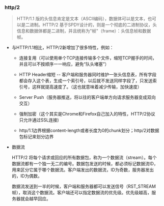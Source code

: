 ### http/2

  > HTTP/1.1 版的头信息肯定是文本（ASCII编码），数据体可以是文本，也可以是二进制。HTTP/2 基于SPDY设计的，则是一个彻底的二进制协议，头信息和数据体都是二进制，并且统称为"帧"（frame）：头信息帧和数据帧。


* 与HTTP/1.1相比，HTTP/2新增加了很多特性，例如：

  - 连接复用（可以使用单个TCP连接传输多个文件，缩短TCP握手的时间，并且可以不按顺序一一响应，避免“队头堵塞”）

  - HTTP Header缩短 -- 客户端和服务器同时维护一张头信息表，所有字段都会存入这个表，生成一个索引号，以后就不发送同样字段了，只发送索引号，这样就提高速度了。（这也就意味着减少传输，加快速度）

  - Server Push（服务器推送，将以往的客户端单方向请求服务器变成双向交互）

  - 强制加密（这个其实是Chrome和Firefox自己加入的特性，HTTP/2协议只允许通过SSL连接)

  - http/1.1边界根据content-length或者长度为0的chunk划分；http/2对数据包标记来划分边界

* 数据流

  HTTP/2 将每个请求或回应的所有数据包，称为一个数据流（stream）。每个数据流都有一个独一无二的编号。数据包发送的时候，都必须标记数据流ID，用来区分它属于哪个数据流。客户端发出的数据流，ID为奇数，服务器发出的，ID为偶数。

  数据流发送到一半的时候，客户端和服务器都可以发送信号（RST_STREAM帧），取消这个数据流。客户端还可以指定数据流的优先级。优先级越高，服务器就会越早回应。